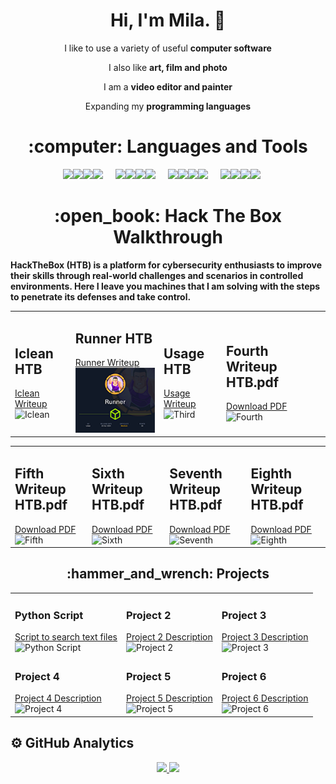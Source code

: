 
<h1 align="center">Hi, I'm Mila. 👋</h1>

<div align="center">
  <p>I like to use a variety of useful <strong>computer software</strong></p>
  <p>I also like <strong>art, film and photo</strong></p>
  <p>I am a <strong>video editor and painter</strong></p>
  <p>Expanding my <strong>programming languages</strong></p>
</div>

<div align="center">
  <h1> :computer: Languages and Tools</h1>
  <div class="languages-tools">
    <div style="display: flex; flex-wrap: wrap; justify-content: center;">
      <div style="display: flex; flex-wrap: wrap; margin-right: 20px;">
        <code><img height="20" src="https://cdn.jsdelivr.net/npm/simple-icons@3.12.2/icons/python.svg"></code>
        <code><img height="20" src="https://cdn.jsdelivr.net/npm/simple-icons@3.12.2/icons/mariadb.svg"></code>
        <code><img height="20" src="https://cdn.jsdelivr.net/npm/simple-icons@3.12.2/icons/mysql.svg"></code>
        <code><img height="20" src="https://cdn.jsdelivr.net/npm/simple-icons@3.12.2/icons/virtualbox.svg"></code>
      </div>
      <div style="display: flex; flex-wrap: wrap; margin-right: 20px;">
        <code><img height="20" src="https://cdn.jsdelivr.net/npm/simple-icons@3.12.2/icons/ubuntu.svg"></code>
        <code><img height="20" src="https://cdn.jsdelivr.net/npm/simple-icons@3.12.2/icons/windows.svg"></code>
        <code><img height="20" src="https://cdn.jsdelivr.net/npm/simple-icons@3.12.2/icons/linux.svg"></code>
        <code><img height="20" src="https://cdn.jsdelivr.net/npm/simple-icons@3.12.2/icons/splunk.svg"></code>
      </div>
      <div style="display: flex; flex-wrap: wrap; margin-right: 20px;">
        <code><img height="20" src="https://cdn.jsdelivr.net/npm/simple-icons@3.12.2/icons/adobeaftereffects.svg"></code>
        <code><img height="20" src="https://cdn.jsdelivr.net/npm/simple-icons@3.12.2/icons/adobepremierepro.svg"></code>
        <code><img height="20" src="https://cdn.jsdelivr.net/npm/simple-icons@3.12.2/icons/obsstudio.svg"></code>
        <code><img height="20" src="https://cdn.jsdelivr.net/npm/simple-icons@3.12.2/icons/blender.svg"></code>
      </div>
      <div style="display: flex; flex-wrap: wrap; margin-right: 20px;">
        <code><img height="20" src="https://cdn.jsdelivr.net/npm/simple-icons@3.12.2/icons/adobephotoshop.svg"></code>
        <code><img height="20" src="https://cdn.jsdelivr.net/npm/simple-icons@3.12.2/icons/pycharm.svg"></code>
        <code><img height="20" src="https://cdn.jsdelivr.net/npm/simple-icons@3.12.2/icons/powershell.svg"></code>
        <code><img height="20" src="https://cdn.jsdelivr.net/npm/simple-icons@3.12.2/icons/visualstudio.svg"></code>
      </div>
    </div>
  </div>
</div>


 <h1 align="center">:open_book: Hack The Box Walkthrough</h1>
<p><strong>HackTheBox (HTB) is a platform for cybersecurity enthusiasts to improve their skills through real-world challenges and scenarios in controlled environments. Here I leave you machines that I am solving with the steps to penetrate its defenses and take control.</strong></p>

<table>
  <tr>
    <td class="align-left">
      <h2>Iclean HTB</h2>
      <a href="https://github.com/Milamagof/Iclean-HTB-walkthrough/blob/41b576f70ba8164210e76ba890b0617b7f11c821/Iclean%20Writeup%20HTB.pdf"> Iclean Writeup</a>
      <br>
      <img src="https://github.com/Milamagof/Iclean-HTB-walkthrough/blob/41b576f70ba8164210e76ba890b0617b7f11c821/iclean1.png" alt="Iclean" width="200">
    </td>
    <td>
      <h2>Runner HTB</h2>
      <a href="https://github.com/Milamagof/runner.htb/blob/4d556f47c0a2b13f40fdec90ad3a2b14cfc0bd84/Runner%20Writeup%20HTB.pdf">Runner Writeup</a>
      <br>
      <img src="https://github.com/Milamagof/runner.htb/blob/4d556f47c0a2b13f40fdec90ad3a2b14cfc0bd84/runner.png" alt="Runner" width="200">
    </td>
    <td>
      <h2>Usage HTB</h2>
      <a href="URL_OF_THIRD_PDF">Usage Writeup</a>
      <br>
      <img src="URL_OF_THIRD_IMAGE" alt="Third" width="200">
    </td>
    <td class="align-right">
      <h2>Fourth Writeup HTB.pdf</h2>
      <a href="URL_OF_FOURTH_PDF">Download PDF</a>
      <br>
      <img src="URL_OF_FOURTH_IMAGE" alt="Fourth" width="200">
    </td>
  </tr>
</table>

<table>
  <tr>
    <td class="align-left">
      <h2>Fifth Writeup HTB.pdf</h2>
      <a href="URL_OF_FIFTH_PDF">Download PDF</a>
      <br>
      <img src="URL_OF_FIFTH_IMAGE" alt="Fifth" width="200">
    </td>
    <td>
      <h2>Sixth Writeup HTB.pdf</h2>
      <a href="URL_OF_SIXTH_PDF">Download PDF</a>
      <br>
      <img src="URL_OF_SIXTH_IMAGE" alt="Sixth" width="200">
    </td>
    <td>
      <h2>Seventh Writeup HTB.pdf</h2>
      <a href="URL_OF_SEVENTH_PDF">Download PDF</a>
      <br>
      <img src="URL_OF_SEVENTH_IMAGE" alt="Seventh" width="200">
    </td>
    <td class="align-right">
      <h2>Eighth Writeup HTB.pdf</h2>
      <a href="URL_OF_EIGHTH_PDF">Download PDF</a>
      <br>
      <img src="URL_OF_EIGHTH_IMAGE" alt="Eighth" width="200">
    </td>
  </tr>
</table>

<div align="center">
  <h2>:hammer_and_wrench: Projects</h2>
  <table>
    <tr>
      <td>
        <h3>Python Script</h3>
        <a href="https://github.com/Milamagof/Script-to-search-text-files.git">Script to search text files</a>
        <br>
        <img src="URL_TO_YOUR_IMAGE" alt="Python Script" width="200">
      </td>
      <td>
        <h3>Project 2</h3>
        <a href="URL_TO_PROJECT_2">Project 2 Description</a>
        <br>
        <img src="URL_TO_IMAGE_2" alt="Project 2" width="200">
      </td>
      <td>
        <h3>Project 3</h3>
        <a href="URL_TO_PROJECT_3">Project 3 Description</a>
        <br>
        <img src="URL_TO_IMAGE_3" alt="Project 3" width="200">
      </td>
    </tr>
    <tr>
      <td>
        <h3>Project 4</h3>
        <a href="URL_TO_PROJECT_4">Project 4 Description</a>
        <br>
        <img src="URL_TO_IMAGE_4" alt="Project 4" width="200">
      </td>
      <td>
        <h3>Project 5</h3>
        <a href="URL_TO_PROJECT_5">Project 5 Description</a>
        <br>
        <img src="URL_TO_IMAGE_5" alt="Project 5" width="200">
      </td>
      <td>
        <h3>Project 6</h3>
        <a href="URL_TO_PROJECT_6">Project 6 Description</a>
        <br>
        <img src="URL_TO_IMAGE_6" alt="Project 6" width="200">
      </td>
    </tr>
  </table>
</div>

<h2>⚙️ GitHub Analytics</h2>
<p align="center">
  <a href="https://github.com/MilaMagof">
    <img height="180em" src="https://github-readme-stats-eight-theta.vercel.app/api?username=MilaMagof&show_icons=true&theme=algolia&include_all_commits=true&count_private=true"/>
    <img height="180em" src="https://github-readme-stats-eight-theta.vercel.app/api/top-langs/?username=MilaMagof&layout=compact&langs_count=8&theme=algolia"/>
  </a>
</p>

</body>
</html>
